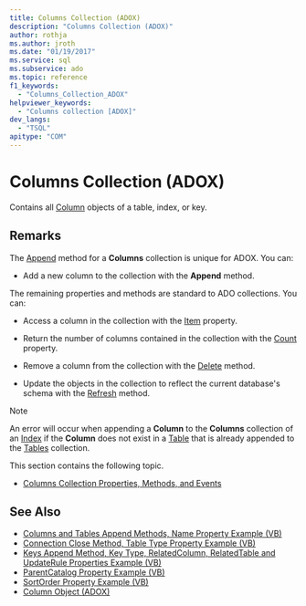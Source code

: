 ```yaml
---
title: Columns Collection (ADOX)
description: "Columns Collection (ADOX)"
author: rothja
ms.author: jroth
ms.date: "01/19/2017"
ms.service: sql
ms.subservice: ado
ms.topic: reference
f1_keywords:
  - "Columns_Collection_ADOX"
helpviewer_keywords:
  - "Columns collection [ADOX]"
dev_langs:
  - "TSQL"
apitype: "COM"
---
```


# Columns Collection (ADOX)

Contains all [Column](./column-object-adox.md) objects of a table, index, or key.  
  
## Remarks

The [Append](./append-method-adox-columns.md) method for a **Columns** collection is unique for ADOX. You can:  
  
- Add a new column to the collection with the **Append** method.  
  
 The remaining properties and methods are standard to ADO collections. You can:  
  
- Access a column in the collection with the [Item](../ado-api/item-property-ado.md) property.  
  
- Return the number of columns contained in the collection with the [Count](../ado-api/count-property-ado.md) property.  
  
- Remove a column from the collection with the [Delete](./delete-method-adox-collections.md) method.  
  
- Update the objects in the collection to reflect the current database's schema with the [Refresh](../ado-api/refresh-method-ado.md) method.  
  
> [!NOTE]
> An error will occur when appending a **Column** to the **Columns** collection of an [Index](./index-object-adox.md) if the **Column** does not exist in a [Table](./table-object-adox.md) that is already appended to the [Tables](./tables-collection-adox.md) collection.  
  
 This section contains the following topic.  
  
- [Columns Collection Properties, Methods, and Events](./columns-collection-properties-methods-and-events.md)  
  
## See Also

- [Columns and Tables Append Methods, Name Property Example (VB)](./columns-and-tables-append-methods-name-property-example-vb.md)
- [Connection Close Method, Table Type Property Example (VB)](./connection-close-method-table-type-property-example-vb.md)
- [Keys Append Method, Key Type, RelatedColumn, RelatedTable and UpdateRule Properties Example (VB)](./keys-append-method-key-type-relatedcolumn-relatedtable-example-vb.md)
- [ParentCatalog Property Example (VB)](./parentcatalog-property-example-vb.md)
- [SortOrder Property Example (VB)](./sortorder-property-example-vb.md)
- [Column Object (ADOX)](./column-object-adox.md)